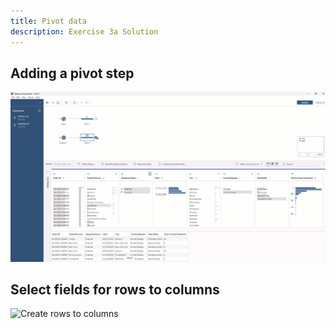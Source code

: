 ```yaml
---
title: Pivot data
description: Exercise 3a Solution
---
```

## Adding a pivot step
![How to add a pivot step](https://github.com/joshaho/tableau-workshops/blob/main/public/gifs/3.3a-pivotstep.gif?raw=true)

## Select fields for rows to columns

![Create rows to columns](https://github.com/joshaho/tableau-workshops/blob/main/public/gifs/3.3a2-rowstocolumns.gif?raw=true)